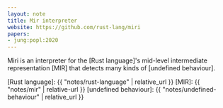 ```yaml
---
layout: note
title: Mir interpreter
website: https://github.com/rust-lang/miri
papers:
- jung:popl:2020
---
```


Miri is an interpreter for the [Rust language]'s
mid-level intermediate representation [MIR]
that detects many kinds of [undefined behaviour].


[Rust language]: {{ "notes/rust-language" | relative_url }}
[MIR]: {{ "notes/mir" | relative-url }}
[undefined behaviour]: {{ "notes/undefined-behaviour" | relative_url }}

